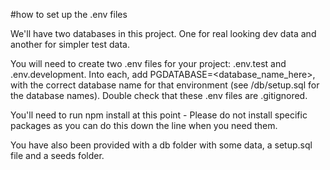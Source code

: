 #how to set up the .env files
 
We'll have two databases in this project. One for real looking dev data and another for simpler test data.

You will need to create two .env files for your project: .env.test and .env.development. Into each, add 
PGDATABASE=<database_name_here>, with the correct database name for that environment (see /db/setup.sql for the database names). Double check that these .env files are .gitignored.

You'll need to run npm install at this point - Please do not install specific packages as you can do this down the line when you need them.

You have also been provided with a db folder with some data, a setup.sql file and a seeds folder.